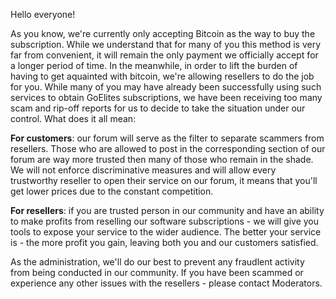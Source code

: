 Hello everyone!

As you know, we're currently only accepting Bitcoin as the way to buy the subscription. While we understand that for many of you this method is very far from convenient, it will remain the only payment we officially accept for a longer period of time. In the meanwhile, in order to lift the burden of having to get aquainted with bitcoin, we're allowing resellers to do the job for you. 
While many of you may have already been successfully using such services to obtain GoElites subscriptions, we have been receiving too many scam and rip-off reports for us to decide to take the situation under our control. What does it all mean:

**For customers**: our forum will serve as the filter to separate scammers from resellers. Those who are allowed to post in the corresponding section of our forum are way more trusted then many of those who remain in the shade. We will not enforce discriminative measures and will allow every trustworthy reseller to open their service on our forum, it means that you'll get lower prices due to the constant competition.

**For resellers**: if you are trusted person in our community and have an ability to make profits from reselling our software subscriptions - we will give you tools to expose your service to the wider audience. The better your service is - the more profit you gain, leaving both you and our customers satisfied.

As the administration, we'll do our best to prevent any fraudlent activity from being conducted in our community. If you have been scammed or experience any other issues with the resellers - please contact Moderators.



